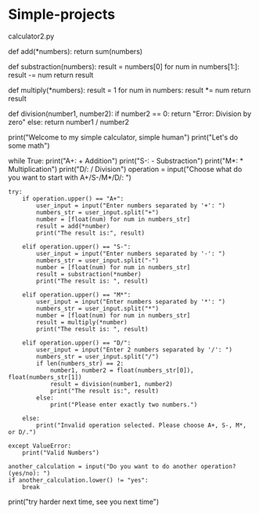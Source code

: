 # Simple-projects
calculator2.py

def add(*numbers):
    return sum(numbers)

def substraction(numbers):
    result = numbers[0]
    for num in numbers[1:]:
        result -= num
    return result

def multiply(*numbers):
    result = 1
    for num in numbers:
        result *= num
    return result

def division(number1, number2):
    if number2 == 0:
        return "Error: Division by zero"
    else:
        return number1 / number2


print("Welcome to my simple calculator, simple human")
print("Let's do some math")

while True:
    print("A+: + Addition")
    print("S-: - Substraction")
    print("M*: * Multiplication")
    print("D/: / Division")
    operation = input("Choose what do you want to start with A+/S-/M*/D/: ")

    try: 
        if operation.upper() == "A+":
            user_input = input("Enter numbers separated by '+': ")
            numbers_str = user_input.split("+")
            number = [float(num) for num in numbers_str]
            result = add(*number)
            print("The result is:", result)

        elif operation.upper() == "S-":
            user_input = input("Enter numbers separated by '-': ")
            numbers_str = user_input.split("-")
            number = [float(num) for num in numbers_str]
            result = substraction(*number)
            print("The result is: ", result)

        elif operation.upper() == "M*":
            user_input = input("Enter numbers separated by '*': ")
            numbers_str = user_input.split("*")
            number = [float(num) for num in numbers_str]
            result = multiply(*number)
            print("The result is: ", result)

        elif operation.upper() == "D/":
            user_input = input("Enter 2 numbers separated by '/': ")
            numbers_str = user_input.split("/")
            if len(numbers_str) == 2:
                number1, number2 = float(numbers_str[0]), float(numbers_str[1])
                result = division(number1, number2)
                print("The result is:", result)
            else:
                print("Please enter exactly two numbers.")    

        else:
            print("Invalid operation selected. Please choose A+, S-, M*, or D/.")

    except ValueError:
        print("Valid Numbers")

    another_calculation = input("Do you want to do another operation? (yes/no): ")
    if another_calculation.lower() != "yes":
        break


print("try harder next time, see you next time")




        
    
